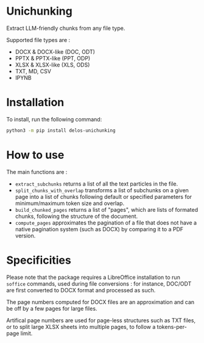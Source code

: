 # Unichunking

Extract LLM-friendly chunks from any file type.

Supported file types are :

 - DOCX & DOCX-like (DOC, ODT)
 - PPTX & PPTX-like (PPT, ODP)
 - XLSX & XLSX-like (XLS, ODS)
 - TXT, MD, CSV
 - IPYNB

# Installation

To install, run the following command:

```bash
python3 -m pip install delos-unichunking
```

# How to use

The main functions are :

 - `extract_subchunks` returns a list of all the text particles in the file.
 - `split_chunks_with_overlap` transforms a list of subchunks on a given page into a list of chunks following default or specified parameters for minimum/maximum token size and overlap.
 - `build_chunked_pages` returns a list of "pages", which are lists of formated chunks, following the structure of the document.
 - `compute_pages` approximates the pagination of a file that does not have a native pagination system (such as DOCX) by comparing it to a PDF version.

# Specificities

Please note that the package requires a LibreOffice installation to run `soffice` commands, used during file conversions : for instance, DOC/ODT are first converted to DOCX format and processed as such.

The page numbers computed for DOCX files are an approximation and can be off by a few pages for large files.

Artifical page numbers are used for page-less structures such as TXT files, or to split large XLSX sheets into multiple pages, to follow a tokens-per-page limit.
